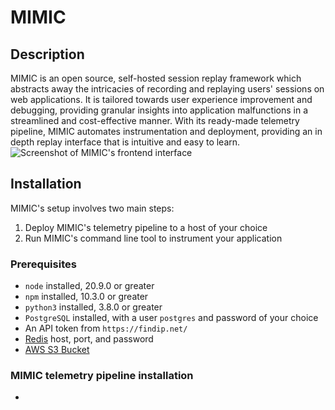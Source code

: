 # MIMIC
## Description
MIMIC is an open source, self-hosted session replay framework which abstracts away the intricacies of recording and replaying users' sessions on web applications. It is tailored towards user experience improvement and debugging, providing granular insights into application malfunctions in a streamlined and cost-effective manner. With its ready-made telemetry pipeline, MIMIC automates instrumentation and deployment, providing an in depth replay interface that is intuitive and easy to learn. 
![Screenshot of MIMIC's frontend interface](https://lh3.googleusercontent.com/drive-viewer/AKGpihYeL0JI4xo0swcPIaJ5nXd-F8tkpPVbcnZcdDMnMX3fkXmZbDrEAKBWD-I5vvwDkKsS668LBd5bRpmbNC9y1PVpbq0X5bUYEmI=s1600-v0)

## Installation
MIMIC's setup involves two main steps:
1. Deploy MIMIC's telemetry pipeline to a host of your choice
2. Run MIMIC's command line tool to instrument your application

### Prerequisites
- `node` installed, 20.9.0 or greater
- `npm` installed, 10.3.0 or greater
- `python3` installed, 3.8.0 or greater
- `PostgreSQL` installed, with a user `postgres` and password of your choice
- An API token from `https://findip.net/`
- [Redis](https://redis.io/) host, port, and password
- [AWS S3 Bucket](https://aws.amazon.com/s3/)

### MIMIC telemetry pipeline installation
- 

